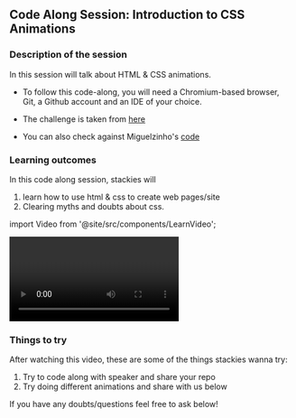 ## Code Along Session: Introduction to CSS Animations

### Description of the session

In this session will talk about HTML & CSS animations.

- To follow this code-along, you will need a Chromium-based browser, Git, a Github account and an IDE of your choice. 

- The challenge is taken from [here](https://www.frontendmentor.io/challenges/single-price-grid-component-5ce41129d0ff452fec5abbbc)

- You can also check against Miguelzinho's [code](https://github.com/miguelbcodes/code-along-session/)

### Learning outcomes

In this code along session, stackies will

1. learn how to use html & css to create web pages/site
2. Clearing myths and doubts about css.

import Video from '@site/src/components/LearnVideo';

<Video link="https://youtube.com/embed/byjbvji78AQ"></Video>


### Things to try

After watching this video, these are some of the things stackies wanna try:

1. Try to code along with speaker and share your repo
2. Try doing different animations and share with us below

If you have any doubts/questions feel free to ask below!
